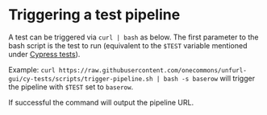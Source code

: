 # Triggering a test pipeline

A test can be triggered via `curl | bash` as below.  The first parameter to the bash script is the test to run (equivalent to the `$TEST` variable mentioned under [Cypress tests](#cypress-tests)).

Example:
`curl https://raw.githubusercontent.com/onecommons/unfurl-gui/cy-tests/scripts/trigger-pipeline.sh | bash -s baserow` will trigger the pipeline with `$TEST` set to `baserow`.

If successful the command will output the pipeline URL.
